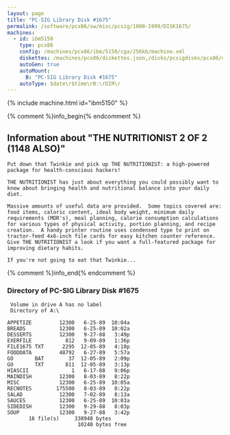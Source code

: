 ```yaml
---
layout: page
title: "PC-SIG Library Disk #1675"
permalink: /software/pcx86/sw/misc/pcsig/1000-1999/DISK1675/
machines:
  - id: ibm5150
    type: pcx86
    config: /machines/pcx86/ibm/5150/cga/256kb/machine.xml
    diskettes: /machines/pcx86/diskettes.json,/disks/pcsigdisks/pcx86/diskettes.json
    autoGen: true
    autoMount:
      B: "PC-SIG Library Disk #1675"
    autoType: $date\r$time\rB:\rDIR\r
---
```


{% include machine.html id="ibm5150" %}

{% comment %}info_begin{% endcomment %}

## Information about "THE NUTRITIONIST 2 OF 2 (1148 ALSO)"

    Put down that Twinkie and pick up THE NUTRITIONIST: a high-powered
    package for health-conscious hackers!
    
    THE NUTRITIONIST has just about everything you could possibly want to
    know about bringing health and nutritional balance into your daily
    diet.
    
    Massive amounts of useful data are provided.  Some topics covered are:
    food items, caloric content, ideal body weight, minimum daily
    requirements (MDR's), meal planning, calorie consumption calculations
    for various types of physical activity, portion planning, and recipe
    creation.  A handy printer routine uses condensed type to print on
    tractor-feed 4x6-inch file cards for easy kitchen counter reference.
    Give THE NUTRITIONIST a look if you want a full-featured package for
    improving dietary habits.
    
    If you're not going to eat that Twinkie...
{% comment %}info_end{% endcomment %}


### Directory of PC-SIG Library Disk #1675

     Volume in drive A has no label
     Directory of A:\

    APPETIZE         12300   6-25-89  10:04a
    BREADS           12300   6-25-89  10:02a
    DESSERTS         12300   9-27-88   3:49p
    EXERFILE           812   9-09-89   1:36p
    FILE1675 TXT      2295  12-05-89   4:18p
    FOODDATA         48792   6-27-89   5:57a
    GO       BAT        37  12-05-89   2:09p
    GO       TXT       811  12-05-89   3:13p
    HIASCII              1   6-17-88   9:06p
    MAINDISH         12300   8-03-89   8:22p
    MISC             12300   6-25-89  10:05a
    RECNOTES        175500   8-03-89   8:22p
    SALAD            12300   7-02-89   8:13a
    SAUCES           12300   6-25-89  10:03a
    SIDEDISH         12300   9-29-88   8:03p
    SOUP             12300   9-27-88   3:42p
           16 file(s)     338948 bytes
                           10240 bytes free
